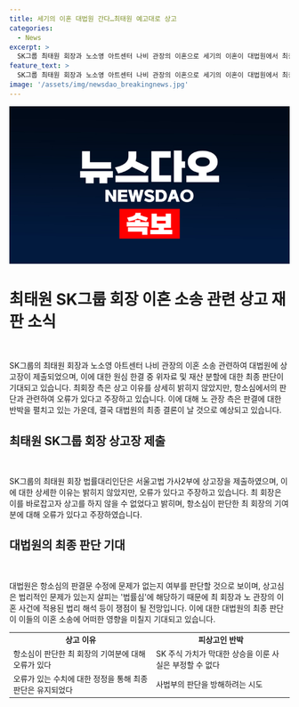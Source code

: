 ```yaml
---
title: 세기의 이혼 대법원 간다…최태원 예고대로 상고
categories:
  - News
excerpt: >
  SK그룹 최태원 회장과 노소영 아트센터 나비 관장의 이혼으로 세기의 이혼이 대법원에서 최종 판결을 받게 됐다. 최회장 법률대리인단은 20일 상고장을 제출했으며, 이에 대한 세부적인 이유는 밝히지 않았다. 최 회장은 재산 분할과 위자료 문제를 둘러싼 판결에 불만을 품고 상고를 결정했다고 전했다. 대법원의 최종 판단은 사건의 사실관계와 법률 해석 등이 쟁점이 될 전망이다.
feature_text: >
  SK그룹 최태원 회장과 노소영 아트센터 나비 관장의 이혼으로 세기의 이혼이 대법원에서 최종 판결을 받게 됐다. 최회장 법률대리인단은 20일 상고장을 제출했으며, 이에 대한 세부적인 이유는 밝히지 않았다. 최 회장은 재산 분할과 위자료 문제를 둘러싼 판결에 불만을 품고 상고를 결정했다고 전했다. 대법원의 최종 판단은 사건의 사실관계와 법률 해석 등이 쟁점이 될 전망이다.
image: '/assets/img/newsdao_breakingnews.jpg'
---
```


<p><img src="/assets/img/newsdao_breakingnews.jpg" alt="firstkoreanews 속보" /></p>

<h1 data-ke-size="size26">최태원 SK그룹 회장 이혼 소송 관련 상고 재판 소식</h1>

<p data-ke-size="size16">&nbsp;</p>

<p>SK그룹의 최태원 회장과 노소영 아트센터 나비 관장의 이혼 소송 관련하여 대법원에 상고장이 제출되었으며, 이에 대한 원심 한결 중 위자료 및 재산 분할에 대한 최종 판단이 기대되고 있습니다. 최회장 측은 상고 이유를 상세히 밝히지 않았지만, 항소심에서의 판단과 관련하여 오류가 있다고 주장하고 있습니다. 이에 대해 노 관장 측은 판결에 대한 반박을 펼치고 있는 가운데, 결국 대법원의 최종 결론이 날 것으로 예상되고 있습니다.</p></p>

<h2 data-ke-size="size24">최태원 SK그룹 회장 상고장 제출</h2>

<p data-ke-size="size16">&nbsp;</p>

<p>SK그룹의 최태원 회장 법률대리인단은 서울고법 가사2부에 상고장을 제출하였으며, 이에 대한 상세한 이유는 밝히지 않았지만, 오류가 있다고 주장하고 있습니다. 최 회장은 이를 바로잡고자 상고를 하지 않을 수 없었다고 밝히며, 항소심이 판단한 최 회장의 기여분에 대해 오류가 있다고 주장하였습니다.</p></p>

<h2 data-ke-size="size24">대법원의 최종 판단 기대</h2>

<p data-ke-size="size16">&nbsp;</p>

<p>대법원은 항소심의 판결문 수정에 문제가 없는지 여부를 판단할 것으로 보이며, 상고심은 법리적인 문제가 있는지 살피는 '법률심'에 해당하기 때문에 최 회장과 노 관장의 이혼 사건에 적용된 법리 해석 등이 쟁점이 될 전망입니다. 이에 대한 대법원의 최종 판단이 이들의 이혼 소송에 어떠한 영향을 미칠지 기대되고 있습니다.</p></p>

<table>
<tbody>
<tr>
<td style="text-align: center; height: 17px;"><b>상고 이유</b></td>
<td style="text-align: center; height: 17px;"><b>피상고인 반박</b></td>
</tr>
<tr>
<td style="text-align: left;">항소심이 판단한 최 회장의 기여분에 대해 오류가 있다</td>
<td style="text-align: left;">SK 주식 가치가 막대한 상승을 이룬 사실은 부정할 수 없다</td>
</tr>
<tr>
<td style="text-align: left;">오류가 있는 수치에 대한 정정을 통해 최종 판단은 유지되었다</td>
<td style="text-align: left;">사법부의 판단을 방해하려는 시도</td>
</tr>
</tbody>
</table>

<p data-ke-size="size16">&nbsp;</p>

<p data-ke-size="size16">&nbsp;</p>

